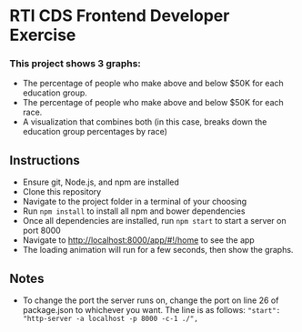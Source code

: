 # RTI CDS Frontend Developer Exercise

### This project shows 3 graphs:
* The percentage of people who make above and below $50K for each education group.
* The percentage of people who make above and below $50K for each race.
* A visualization that combines both (in this case, breaks down the education group percentages by race)

## Instructions

* Ensure git, Node.js, and npm are installed
* Clone this repository
* Navigate to the project folder in a terminal of your choosing
* Run ```npm install``` to install all npm and bower dependencies
* Once all dependencies are installed, run ```npm start``` to start a server on port 8000
* Navigate to [http://localhost:8000/app/#!/home](http://localhost:8000/app/#!/home) to see the app
* The loading animation will run for a few seconds, then show the graphs.

## Notes

* To change the port the server runs on, change the port on line 26 of package.json to whichever you want. The line is as follows: ```"start": "http-server -a localhost -p 8000 -c-1 ./",```
